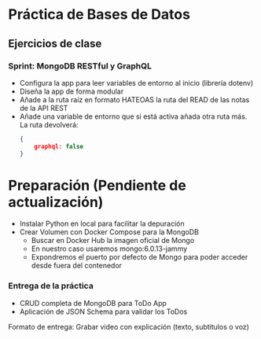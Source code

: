 # Práctica de Bases de Datos

## Ejercicios de clase

### Sprint: MongoDB RESTful y GraphQL

-   Configura la app para leer variables de entorno al inicio (librería dotenv)
-   Diseña la app de forma modular
-   Añade a la ruta raíz en formato HATEOAS la ruta del READ de las notas de la API REST
-   Añade una variable de entorno que si está activa añada otra ruta más. La ruta devolverá:
    ```JSON
    {
        graphql: false
    }
    ```

# Preparación (Pendiente de actualización)

-   Instalar Python en local para facilitar la depuración
-   Crear Volumen con Docker Compose para la MongoDB
    -   Buscar en Docker Hub la imagen oficial de Mongo
    -   En nuestro caso usaremos mongo:6.0.13-jammy
    -   Expondremos el puerto por defecto de Mongo para poder acceder desde fuera del contenedor

### Entrega de la práctica

-   CRUD completa de MongoDB para ToDo App
-   Aplicación de JSON Schema para validar los ToDos

Formato de entrega: Grabar video con explicación (texto, subtitulos o voz)
